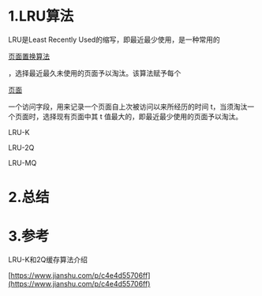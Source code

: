 # 1.LRU算法

LRU是Least Recently Used的缩写，即最近最少使用，是一种常用的

[页面置换算法](https://baike.baidu.com/item/%E9%A1%B5%E9%9D%A2%E7%BD%AE%E6%8D%A2%E7%AE%97%E6%B3%95/7626091)

，选择最近最久未使用的页面予以淘汰。该算法赋予每个

[页面](https://baike.baidu.com/item/%E9%A1%B5%E9%9D%A2/5544813)

一个访问字段，用来记录一个页面自上次被访问以来所经历的时间 t，当须淘汰一个页面时，选择现有页面中其 t 值最大的，即最近最少使用的页面予以淘汰。

LRU-K

LRU-2Q

LRU-MQ

# 2.总结

# 3.参考

LRU-K和2Q缓存算法介绍

[https://www.jianshu.com/p/c4e4d55706ff](https://www.jianshu.com/p/c4e4d55706ff)

